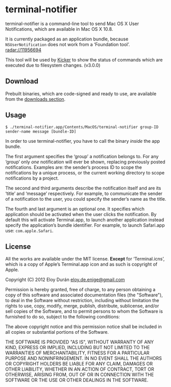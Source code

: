 # terminal-notifier

terminal-notifier is a command-line tool to send Mac OS X User Notifications,
which are available in Mac OS X 10.8.

It is currently packaged as an application bundle, because `NSUserNotification`
does not work from a ‘Foundation tool’. [radar://11956694](radar://11956694)

This tool will be used by [Kicker](https://github.com/alloy/kicker) to show the
status of commands which are executed due to filesystem changes. (v3.0.0)


## Download

Prebuilt binaries, which are code-signed and ready to use, are available from
the [downloads section](https://github.com/alloy/terminal-notifier/downloads).


## Usage

```
$ ./terminal-notifier.app/Contents/MacOS/terminal-notifier group-ID sender-name message [bundle-ID]
```

In order to use terminal-notifier, you have to call the binary _inside_ the app
bundle.

The first argument specifies the ‘group’ a notification belongs to. For
any ‘group’ only _one_ notification will ever be shown, replacing
previously posted notifications. Examples are: the sender’s process ID to
scope the notifications by a unique process, or the current working directory
to scope notifications by a project.

The second and third arguments describe the notification itself and are its
‘title’ and ‘message’ respectively. For example, to communicate the sender of
a notification to the user, you could specify the sender’s name as the title.

The fourth and last argument is an optional one. It specifies which application
should be activated when the user clicks the notification. By default this will
activate Terminal.app, to launch another application instead specify the
application’s bundle identifier. For example, to launch Safari.app use:
`com.apple.Safari`.


## License

All the works are available under the MIT license. **Except** for
‘Terminal.icns’, which is a copy of Apple’s Terminal.app icon and as such is
copyright of Apple.

Copyright (C) 2012 Eloy Durán <eloy.de.enige@gmail.com>

Permission is hereby granted, free of charge, to any person obtaining a copy of
this software and associated documentation files (the "Software"), to deal in
the Software without restriction, including without limitation the rights to
use, copy, modify, merge, publish, distribute, sublicense, and/or sell copies
of the Software, and to permit persons to whom the Software is furnished to do
so, subject to the following conditions:

The above copyright notice and this permission notice shall be included in all
copies or substantial portions of the Software.

THE SOFTWARE IS PROVIDED "AS IS", WITHOUT WARRANTY OF ANY KIND, EXPRESS OR
IMPLIED, INCLUDING BUT NOT LIMITED TO THE WARRANTIES OF MERCHANTABILITY,
FITNESS FOR A PARTICULAR PURPOSE AND NONINFRINGEMENT. IN NO EVENT SHALL THE
AUTHORS OR COPYRIGHT HOLDERS BE LIABLE FOR ANY CLAIM, DAMAGES OR OTHER
LIABILITY, WHETHER IN AN ACTION OF CONTRACT, TORT OR OTHERWISE, ARISING FROM,
OUT OF OR IN CONNECTION WITH THE SOFTWARE OR THE USE OR OTHER DEALINGS IN THE
SOFTWARE.
